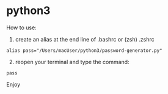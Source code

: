 # python3
How to use:
1. create an alias at the end line of .bashrc or (zsh) .zshrc
```{r, engine='bash', count_lines}
alias pass="/Users/macUser/python3/password-generator.py" 
```
2. reopen your terminal and type the command:
```{r, engine='bash', count_lines}
pass
```
Enjoy

